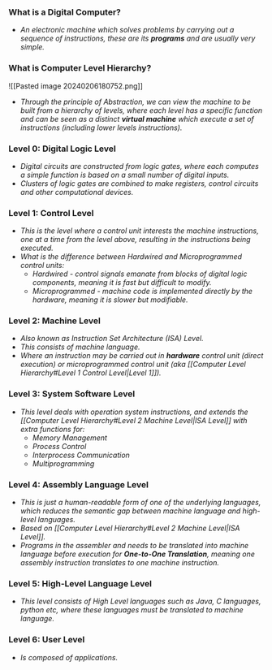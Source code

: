 
### What is a Digital Computer?

- *An electronic machine which solves problems by carrying out a sequence of instructions, these are its **programs** and are usually very simple.*


### What is Computer Level Hierarchy?

![[Pasted image 20240206180752.png]]

- *Through the principle of Abstraction, we can view the machine to be built from a hierarchy of levels, where each level has a specific function and can be seen as a distinct **virtual machine** which execute a set of instructions (including lower levels instructions).*


### Level 0: Digital Logic Level

- *Digital circuits are constructed from logic gates, where each computes a simple function is based on a small number of digital inputs.*
- *Clusters of logic gates are combined to make registers, control circuits and other computational devices.*

### Level 1: Control Level

- *This is the level where a control unit interests the machine instructions, one at a time from the level above, resulting in the instructions being executed.*
- *What is the difference between Hardwired and Microprogrammed control units:*
	- *Hardwired - control signals emanate from blocks of digital logic components, meaning it is fast but difficult to modify.*
	- *Microprogrammed - machine code is implemented directly by the hardware, meaning it is slower but modifiable.*

### Level 2: Machine Level

- *Also known as Instruction Set Architecture (ISA) Level.*
- *This consists of machine language.*
- *Where an instruction may be carried out in **hardware** control unit (direct execution) or microprogrammed control unit (aka [[Computer Level Hierarchy#Level 1 Control Level|Level 1]]).*

### Level 3: System Software Level

- *This level deals with operation system instructions, and extends the [[Computer Level Hierarchy#Level 2 Machine Level|ISA Level]] with extra functions for:*
	- *Memory Management*
	- *Process Control*
	- *Interprocess Communication*
	- *Multiprogramming*

### Level 4: Assembly Language Level

- *This is just a human-readable form of one of the underlying languages, which reduces the semantic gap between machine language and high-level languages.*
- *Based on [[Computer Level Hierarchy#Level 2 Machine Level|ISA Level]].*
- *Programs in the assembler and needs to be translated into machine language before execution for **One-to-One Translation**, meaning one assembly instruction translates to one machine instruction.*

### Level 5: High-Level Language Level

- *This level consists of High Level languages such as Java, C languages, python etc, where these languages must be translated to machine language.*

### Level 6: User Level

- *Is composed of applications.*


